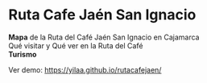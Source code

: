 # Ruta Cafe Jaén San Ignacio
**Mapa** de la Ruta del Café Jaén San Ignacio en Cajamarca  
Qué visitar y Qué ver en la Ruta del Café  
**Turismo**

Ver demo:   https://yilaa.github.io/rutacafejaen/
